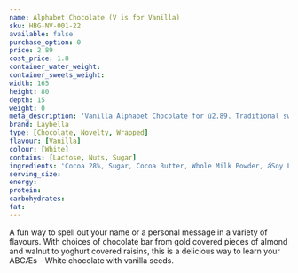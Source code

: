 ```yaml
---
name: Alphabet Chocolate (V is for Vanilla)
sku: HBG-NV-001-22
available: false
purchase_option: 0
price: 2.89
cost_price: 1.8
container_water_weight: 
container_sweets_weight: 
width: 165
height: 80
depth: 15
weight: 0
meta_description: 'Vanilla Alphabet Chocolate for ú2.89. Traditional sweet treats and more at Humbugs Confectionery Store. Specialists in satisfying your sweet tooth!'
brand: Laybella
type: [Chocolate, Novelty, Wrapped]
flavour: [Vanilla]
colour: [White]
contains: [Lactose, Nuts, Sugar]
ingredients: 'Cocoa 28%, Sugar, Cocoa Butter, Whole Milk Powder, áSoy Lecithin, Flavouring: Natural Vanilla, Emulsifier,áFructose Syrup, Flavouring Preparation (Vanilla Extract), Exhausted Vanilla Seeds'
serving_size: 
energy: 
protein: 
carbohydrates: 
fat: 
---
```

A fun way to spell out your name or a personal message in a variety of flavours. With choices of chocolate bar from gold covered pieces of almond and walnut to yoghurt covered raisins, this is a delicious way to learn your ABCÆs - White chocolate with vanilla seeds.